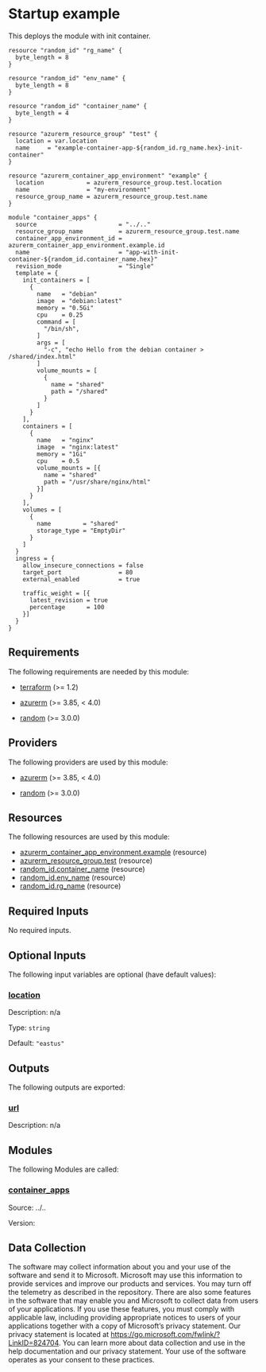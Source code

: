 <!-- BEGIN_TF_DOCS -->
# Startup example

This deploys the module with init container.

```hcl
resource "random_id" "rg_name" {
  byte_length = 8
}

resource "random_id" "env_name" {
  byte_length = 8
}

resource "random_id" "container_name" {
  byte_length = 4
}

resource "azurerm_resource_group" "test" {
  location = var.location
  name     = "example-container-app-${random_id.rg_name.hex}-init-container"
}

resource "azurerm_container_app_environment" "example" {
  location            = azurerm_resource_group.test.location
  name                = "my-environment"
  resource_group_name = azurerm_resource_group.test.name
}

module "container_apps" {
  source                       = "../.."
  resource_group_name          = azurerm_resource_group.test.name
  container_app_environment_id = azurerm_container_app_environment.example.id
  name                         = "app-with-init-container-${random_id.container_name.hex}"
  revision_mode                = "Single"
  template = {
    init_containers = [
      {
        name   = "debian"
        image  = "debian:latest"
        memory = "0.5Gi"
        cpu    = 0.25
        command = [
          "/bin/sh",
        ]
        args = [
          "-c", "echo Hello from the debian container > /shared/index.html"
        ]
        volume_mounts = [
          {
            name = "shared"
            path = "/shared"
          }
        ]
      }
    ],
    containers = [
      {
        name   = "nginx"
        image  = "nginx:latest"
        memory = "1Gi"
        cpu    = 0.5
        volume_mounts = [{
          name = "shared"
          path = "/usr/share/nginx/html"
        }]
      }
    ],
    volumes = [
      {
        name         = "shared"
        storage_type = "EmptyDir"
      }
    ]
  }
  ingress = {
    allow_insecure_connections = false
    target_port                = 80
    external_enabled           = true

    traffic_weight = [{
      latest_revision = true
      percentage      = 100
    }]
  }
}
```

<!-- markdownlint-disable MD033 -->
## Requirements

The following requirements are needed by this module:

- <a name="requirement_terraform"></a> [terraform](#requirement\_terraform) (>= 1.2)

- <a name="requirement_azurerm"></a> [azurerm](#requirement\_azurerm) (>= 3.85, < 4.0)

- <a name="requirement_random"></a> [random](#requirement\_random) (>= 3.0.0)

## Providers

The following providers are used by this module:

- <a name="provider_azurerm"></a> [azurerm](#provider\_azurerm) (>= 3.85, < 4.0)

- <a name="provider_random"></a> [random](#provider\_random) (>= 3.0.0)

## Resources

The following resources are used by this module:

- [azurerm_container_app_environment.example](https://registry.terraform.io/providers/hashicorp/azurerm/latest/docs/resources/container_app_environment) (resource)
- [azurerm_resource_group.test](https://registry.terraform.io/providers/hashicorp/azurerm/latest/docs/resources/resource_group) (resource)
- [random_id.container_name](https://registry.terraform.io/providers/hashicorp/random/latest/docs/resources/id) (resource)
- [random_id.env_name](https://registry.terraform.io/providers/hashicorp/random/latest/docs/resources/id) (resource)
- [random_id.rg_name](https://registry.terraform.io/providers/hashicorp/random/latest/docs/resources/id) (resource)

<!-- markdownlint-disable MD013 -->
## Required Inputs

No required inputs.

## Optional Inputs

The following input variables are optional (have default values):

### <a name="input_location"></a> [location](#input\_location)

Description: n/a

Type: `string`

Default: `"eastus"`

## Outputs

The following outputs are exported:

### <a name="output_url"></a> [url](#output\_url)

Description: n/a

## Modules

The following Modules are called:

### <a name="module_container_apps"></a> [container\_apps](#module\_container\_apps)

Source: ../..

Version:

<!-- markdownlint-disable-next-line MD041 -->
## Data Collection

The software may collect information about you and your use of the software and send it to Microsoft. Microsoft may use this information to provide services and improve our products and services. You may turn off the telemetry as described in the repository. There are also some features in the software that may enable you and Microsoft to collect data from users of your applications. If you use these features, you must comply with applicable law, including providing appropriate notices to users of your applications together with a copy of Microsoft’s privacy statement. Our privacy statement is located at <https://go.microsoft.com/fwlink/?LinkID=824704>. You can learn more about data collection and use in the help documentation and our privacy statement. Your use of the software operates as your consent to these practices.
<!-- END_TF_DOCS -->